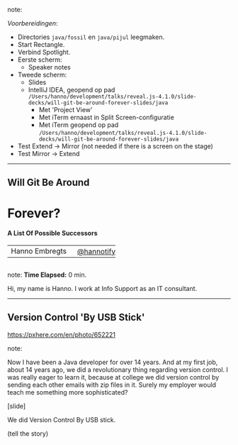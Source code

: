 <!-- .slide: data-background="img/background/jcon-title.png" data-background-color="black" data-background-opacity="1.0" data-background-size="contain"-->

note:

*Voorbereidingen*:

* Directories `java/fossil` en `java/pijul` leegmaken.
* Start Rectangle.
* Verbind Spotlight.
* Eerste scherm:
  * Speaker notes
* Tweede scherm:
  * Slides
  * IntelliJ IDEA, geopend op pad `/Users/hanno/development/talks/reveal.js-4.1.0/slide-decks/will-git-be-around-forever-slides/java`
     * Met 'Project View'
     * Met iTerm ernaast in Split Screen-configuratie
     * Met iTerm geopend op pad `/Users/hanno/development/talks/reveal.js-4.1.0/slide-decks/will-git-be-around-forever-slides/java`
* Test Extend -> Mirror (not needed if there is a screen on the stage)
* Test Mirror -> Extend

---

<h2>Will Git Be Around</h2>
<h1>Forever?</h1>
<h4>A List Of Possible Successors</h4>
<table>
    <tr>
        <td style="vertical-align: middle;">Hanno Embregts</td>
        <td style="text-align: right;"><img width="20%" data-src="img/icons/twitter-white.png" class="no-background"/></td>
        <td style="vertical-align: middle; padding: 0 0 0 0"><a href="https://www.twitter.com/hannotify">@hannotify</a></td>
    </tr>
</table>
<img data-src="img/logos/jcon.png" width="15%" class="no-background"/>
<br/>

note:
**Time Elapsed:** 0 min.

Hi, my name is Hanno. 
I work at Info Support as an IT consultant.

---

<!-- .slide: data-background="img/background/usb-sticks.jpg" data-background-color="black" data-background-opacity="0.3"-->

## Version Control 'By USB Stick' <!-- .element: class="fragment" -->

<https://pxhere.com/en/photo/652221> <!-- .element: class="attribution" -->

note:

Now I have been a Java developer for over 14 years.
And at my first job, about 14 years ago, we did a revolutionary thing regarding version control.
I was really eager to learn it, because at college we did version control by sending each other emails with zip files in it.
Surely my employer would teach me something more sophisticated?

[slide]

We did Version Control By USB stick.

(tell the story)
